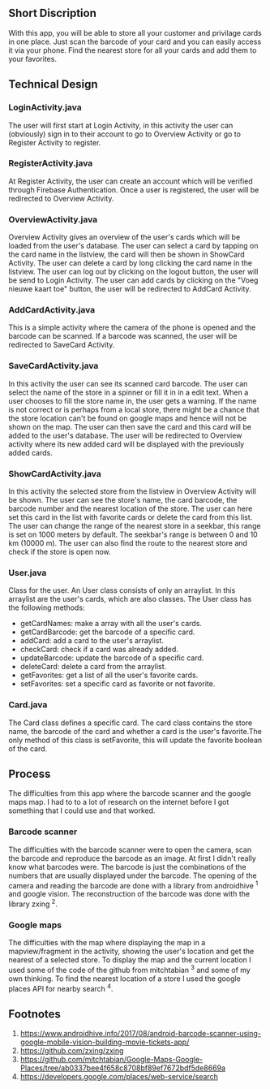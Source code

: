 ## Short Discription
With this app, you will be able to store all your customer and privilage cards in one place. Just scan the barcode of your card and you
can easily access it via your phone. Find the nearest store for all your cards and add them to your favorites.

## Technical Design
### LoginActivity.java
The user will first start at Login Activity, in this activity the user can (obviously) sign in to their account to go to Overview Activity
or go to Register Activity to register. 

### RegisterActivity.java
At Register Activity, the user can create an account which will be verified through Firebase Authentication. Once a user is registered,
the user will be redirected to Overview Activity.

### OverviewActivity.java
Overview Activity gives an overview of the user's cards which will be loaded from the user's database. The user can select a card by 
tapping on the card name in the listview, the card will then be shown in ShowCard Activity. The user can delete a card by long clicking
the card name in the listview. The user can log out by clicking on the logout button, the user will be send to Login Activity. The user 
can add cards by clicking on the "Voeg nieuwe kaart toe" button, the user will be redirected to AddCard Activity.

### AddCardActivity.java
This is a simple activity where the camera of the phone is opened and the barcode can be scanned. If a barcode was scanned, the user
will be redirected to SaveCard Activity.

### SaveCardActivity.java
In this activity the user can see its scanned card barcode. The user can select the name of the store in a spinner or fill it in in a 
edit text. When a user chooses to fill the store name in, the user gets a warning. If the name is not correct or is perhaps from a local
store, there might be a chance that the store location can't be found on google maps and hence will not be shown on the map. The user
can then save the card and this card will be added to the user's database. The user will be redirected to Overview activity where its
new added card will be displayed with the previously added cards.

### ShowCardActivity.java
In this activity the selected store from the listview in Overview Activity will be shown. The user can see the store's name, the card
barcode, the barcode number and the nearest location of the store. The user can here set this card in the list with favorite cards or
delete the card from this list. The user can change the range of the nearest store in a seekbar, this range is set on 1000 meters by
default. The seekbar's range is between 0 and 10 km (10000 m). The user can also find the route to the nearest store and check if the
store is open now.

### User.java
Class for the user. An User class consists of only an arraylist. In this arraylist are the user's cards, which are also classes. The 
User class has the following methods:
 * getCardNames: make a array with all the user's cards.
 * getCardBarcode: get the barcode of a specific card.
 * addCard: add a card to the user's arraylist.
 * checkCard: check if a card was already added.
 * updateBarcode: update the barcode of a specific card.
 * deleteCard: delete a card from the arraylist.
 * getFavorites: get a list of all the user's favorite cards.
 * setFavorites: set a specific card as favorite or not favorite.
 
### Card.java
The Card class defines a specific card. The card class contains the store name, the barcode of the card and whether a card is the user's
favorite.The only method of this class is setFavorite, this will update the favorite boolean of the card.

## Process
The difficulties from this app where the barcode scanner and the google maps map. I had to to a lot of research on the internet before
I got something that I could use and that worked. 

### Barcode scanner
The difficulties with the barcode scanner were to open the camera, scan the barcode and reproduce the barcode as an image. At first I
didn't really know what barcodes were. The barcode is just the combinations of the numbers that are usually displayed under the barcode.
The opening of the camera and reading the barcode are done with a library from androidhive <sup>1</sup> and google vision. The
reconstruction of the barcode was done with the library zxing <sup>2</sup>.

### Google maps
The difficulties with the map where displaying the map in a mapview/fragment in the activity, showing the user's location and get the
nearest of a selected store. To display the map and the current location I used some of the code of the github from mitchtabian <sup>3</sup> and some of my own thinking. To find the nearest location of a store I used the google places API for nearby search 
<sup>4</sup>.

## Footnotes
1. https://www.androidhive.info/2017/08/android-barcode-scanner-using-google-mobile-vision-building-movie-tickets-app/
2. https://github.com/zxing/zxing
3. https://github.com/mitchtabian/Google-Maps-Google-Places/tree/ab0337bee4f658c8708bf89ef7672bdf5de8669a
4. https://developers.google.com/places/web-service/search
